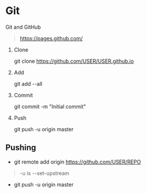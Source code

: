 # Git

Git and GitHub

> https://pages.github.com/

1. Clone

	git clone https://github.com/USER/USER.github.io

2. Add

	git add --all

3. Commit

	git commit -m "Initial commit"

4. Push

	git push -u origin master

## Pushing

* git remote add origin https://github.com/USER/REPO

> -u is --set-upstream
* git push -u origin master
